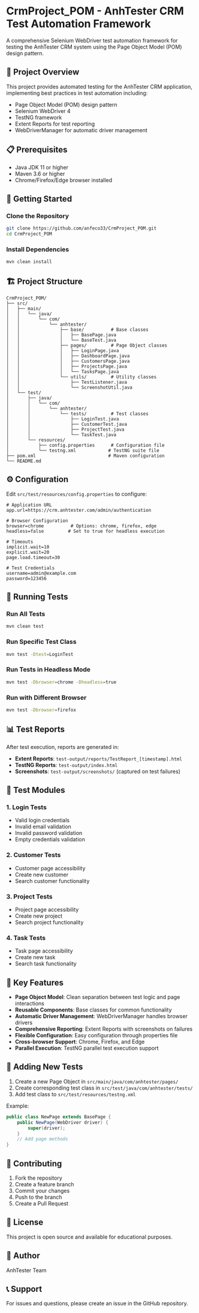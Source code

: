 # CrmProject_POM - AnhTester CRM Test Automation Framework

A comprehensive Selenium WebDriver test automation framework for testing the AnhTester CRM system using the Page Object Model (POM) design pattern.

## 🎯 Project Overview

This project provides automated testing for the AnhTester CRM application, implementing best practices in test automation including:
- Page Object Model (POM) design pattern
- Selenium WebDriver 4
- TestNG framework
- Extent Reports for test reporting
- WebDriverManager for automatic driver management

## 📋 Prerequisites

- Java JDK 11 or higher
- Maven 3.6 or higher
- Chrome/Firefox/Edge browser installed

## 🚀 Getting Started

### Clone the Repository
```bash
git clone https://github.com/anfeco33/CrmProject_POM.git
cd CrmProject_POM
```

### Install Dependencies
```bash
mvn clean install
```

## 🏗️ Project Structure

```
CrmProject_POM/
├── src/
│   ├── main/
│   │   └── java/
│   │       └── com/
│   │           └── anhtester/
│   │               ├── base/          # Base classes
│   │               │   ├── BasePage.java
│   │               │   └── BaseTest.java
│   │               ├── pages/         # Page Object classes
│   │               │   ├── LoginPage.java
│   │               │   ├── DashboardPage.java
│   │               │   ├── CustomersPage.java
│   │               │   ├── ProjectsPage.java
│   │               │   └── TasksPage.java
│   │               └── utils/         # Utility classes
│   │                   ├── TestListener.java
│   │                   └── ScreenshotUtil.java
│   └── test/
│       ├── java/
│       │   └── com/
│       │       └── anhtester/
│       │           └── tests/         # Test classes
│       │               ├── LoginTest.java
│       │               ├── CustomerTest.java
│       │               ├── ProjectTest.java
│       │               └── TaskTest.java
│       └── resources/
│           ├── config.properties      # Configuration file
│           └── testng.xml            # TestNG suite file
├── pom.xml                           # Maven configuration
└── README.md
```

## ⚙️ Configuration

Edit `src/test/resources/config.properties` to configure:

```properties
# Application URL
app.url=https://crm.anhtester.com/admin/authentication

# Browser Configuration
browser=chrome          # Options: chrome, firefox, edge
headless=false         # Set to true for headless execution

# Timeouts
implicit.wait=10
explicit.wait=20
page.load.timeout=30

# Test Credentials
username=admin@example.com
password=123456
```

## 🧪 Running Tests

### Run All Tests
```bash
mvn clean test
```

### Run Specific Test Class
```bash
mvn test -Dtest=LoginTest
```

### Run Tests in Headless Mode
```bash
mvn test -Dbrowser=chrome -Dheadless=true
```

### Run with Different Browser
```bash
mvn test -Dbrowser=firefox
```

## 📊 Test Reports

After test execution, reports are generated in:
- **Extent Reports**: `test-output/reports/TestReport_[timestamp].html`
- **TestNG Reports**: `test-output/index.html`
- **Screenshots**: `test-output/screenshots/` (captured on test failures)

## 🧩 Test Modules

### 1. Login Tests
- Valid login credentials
- Invalid email validation
- Invalid password validation
- Empty credentials validation

### 2. Customer Tests
- Customer page accessibility
- Create new customer
- Search customer functionality

### 3. Project Tests
- Project page accessibility
- Create new project
- Search project functionality

### 4. Task Tests
- Task page accessibility
- Create new task
- Search task functionality

## 🔧 Key Features

- **Page Object Model**: Clean separation between test logic and page interactions
- **Reusable Components**: Base classes for common functionality
- **Automatic Driver Management**: WebDriverManager handles browser drivers
- **Comprehensive Reporting**: Extent Reports with screenshots on failures
- **Flexible Configuration**: Easy configuration through properties file
- **Cross-browser Support**: Chrome, Firefox, and Edge
- **Parallel Execution**: TestNG parallel test execution support

## 📝 Adding New Tests

1. Create a new Page Object in `src/main/java/com/anhtester/pages/`
2. Create corresponding test class in `src/test/java/com/anhtester/tests/`
3. Add test class to `src/test/resources/testng.xml`

Example:
```java
public class NewPage extends BasePage {
    public NewPage(WebDriver driver) {
        super(driver);
    }
    // Add page methods
}
```

## 🤝 Contributing

1. Fork the repository
2. Create a feature branch
3. Commit your changes
4. Push to the branch
5. Create a Pull Request

## 📄 License

This project is open source and available for educational purposes.

## 👥 Author

AnhTester Team

## 📞 Support

For issues and questions, please create an issue in the GitHub repository.